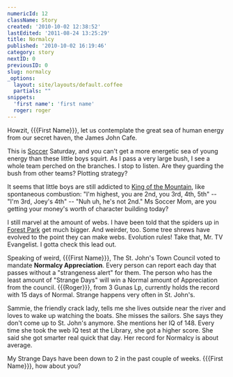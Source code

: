 ```yaml
---
numericId: 12
className: Story
created: '2010-10-02 12:38:52'
lastEdited: '2011-08-24 13:25:29'
title: Normalcy
published: '2010-10-02 16:19:46'
category: story
nextID: 0
previousID: 0
slug: normalcy
_options:
  layout: site/layouts/default.coffee
  partials: ""
snippets:
  'first name': 'first name'
  roger: roger
---
```

Howzit, {{{First Name}}}, let us contemplate the great sea of human energy from our secret haven, the James John Cafe.

This is [Soccer][0] Saturday, and you can't get a more energetic sea of young energy than these little boys squirt. As I pass a very large bush, I see a whole team perched on the branches. I stop to listen. Are they guarding the bush from other teams? Plotting strategy?

It seems that little boys are still addicted to [King of the Mountain][1], like spontaneous combustion: "I'm highest, you are 2nd, you 3rd, 4th, 5th" -- "I'm 3rd, Joey's 4th" -- "Nuh uh, he's not 2nd." Ms Soccer Mom, are you getting your money's worth of character building today?

I still marvel at the amount of webs. I have been told that the spiders up in [Forest Park][2] get much bigger. And weirder, too. Some tree shrews have evolved to the point they can make webs. Evolution rules! Take that, Mr. TV Evangelist. I gotta check this lead out. 

Speaking of weird, {{{First Name}}}, The St. John's Town Council voted to mandate **Normalcy Appreciation**. Every person can report each day that passes without a "strangeness alert" for them. The person who has the least amount of "Strange Days" will win a Normal amount of Appreciation from the council. {{{Roger}}}, from 3 Gunas Lp, currently holds the record with 15 days of Normal. Strange happens very often in St. John's.

Sammie, the friendly crack lady, tells me she lives outside near the river and loves to wake up watching the boats. She misses the sailors. She says they don't come up to St. John's anymore. She mentions her IQ of 148. Every time she took the web IQ test at the Library, she got a higher score. She said she got smarter real quick that day. Her record for Normalcy is about average.

My Strange Days have been down to 2 in the past couple of weeks. {{{First Name}}}, how about you? 

[0]: http://www.soccer.org/
[1]: http://www.g-r-e-e-d.com/GREED.htm
[2]: http://www.portlandonline.com/parks/finder/index.cfm?PropertyID=127&amp;action=ViewPark